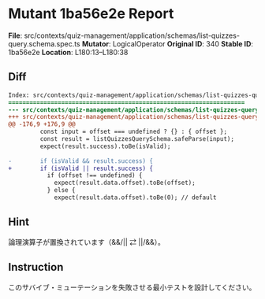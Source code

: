 # Mutant 1ba56e2e Report

**File**: src/contexts/quiz-management/application/schemas/list-quizzes-query.schema.spec.ts
**Mutator**: LogicalOperator
**Original ID**: 340
**Stable ID**: 1ba56e2e
**Location**: L180:13–L180:38

## Diff

```diff
Index: src/contexts/quiz-management/application/schemas/list-quizzes-query.schema.spec.ts
===================================================================
--- src/contexts/quiz-management/application/schemas/list-quizzes-query.schema.spec.ts	original
+++ src/contexts/quiz-management/application/schemas/list-quizzes-query.schema.spec.ts	mutated #340
@@ -176,9 +176,9 @@
         const input = offset === undefined ? {} : { offset };
         const result = listQuizzesQuerySchema.safeParse(input);
         expect(result.success).toBe(isValid);
 
-        if (isValid && result.success) {
+        if (isValid || result.success) {
           if (offset !== undefined) {
             expect(result.data.offset).toBe(offset);
           } else {
             expect(result.data.offset).toBe(0); // default
```

## Hint

論理演算子が置換されています（&&/|| ⇄ ||/&&）。

## Instruction

このサバイブ・ミューテーションを失敗させる最小テストを設計してください。
